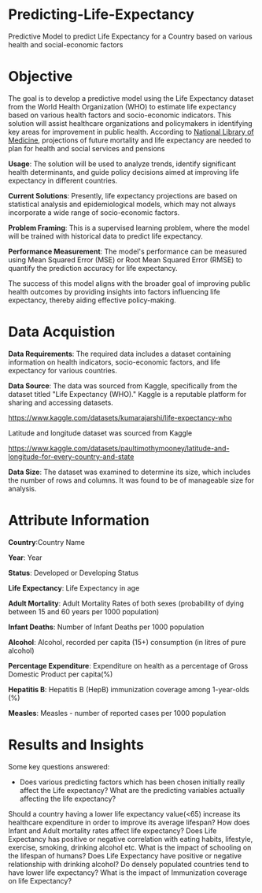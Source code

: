 # Predicting-Life-Expectancy
Predictive Model to predict Life Expectancy for a Country based on various health and social-economic factors

# Objective
The goal is to develop a predictive model using the Life Expectancy dataset from the World Health Organization (WHO) to estimate life expectancy based on various health factors and socio-economic indicators. This solution will assist healthcare organizations and policymakers in identifying key areas for improvement in public health. According to [National Library of Medicine](https://www.ncbi.nlm.nih.gov/pmc/articles/PMC5387671/#:~:text=3-,Projections%20of%20future%20mortality%20and%20life%20expectancy%20are%20needed%20to,comparison%20of%20a%20few%20models.), projections of future mortality and life expectancy are needed to plan for health and social services and pensions

**Usage**: The solution will be used to analyze trends, identify significant health determinants, and guide policy decisions aimed at improving life expectancy in different countries.

**Current Solutions**: Presently, life expectancy projections are based on statistical analysis and epidemiological models, which may not always incorporate a wide range of socio-economic factors.

**Problem Framing**: This is a supervised learning problem, where the model will be trained with historical data to predict life expectancy. 

**Performance Measurement**: The model's performance can be measured using Mean Squared Error (MSE) or Root Mean Squared Error (RMSE) to quantify the prediction accuracy for life expectancy.

The success of this model aligns with the broader goal of improving public health outcomes by providing insights into factors influencing life expectancy, thereby aiding effective policy-making.

# Data Acquistion
**Data Requirements**: The required data includes a dataset containing information on health indicators, socio-economic factors, and life expectancy for various countries.

**Data Source**: The data was sourced from Kaggle, specifically from the dataset titled "Life Expectancy (WHO)." Kaggle is a reputable platform for sharing and accessing datasets.

https://www.kaggle.com/datasets/kumarajarshi/life-expectancy-who

Latitude and longitude dataset was sourced from Kaggle

https://www.kaggle.com/datasets/paultimothymooney/latitude-and-longitude-for-every-country-and-state

**Data Size**: The dataset was examined to determine its size, which includes the number of rows and columns. It was found to be of manageable size for analysis.

# Attribute Information
**Country**:Country Name

**Year**: Year

**Status**: Developed or Developing Status

**Life Expectancy**: Life Expectancy in age

**Adult Mortality**: Adult Mortality Rates of both sexes (probability of dying between 15 and 60 years per 1000 population)

**Infant Deaths**: Number of Infant Deaths per 1000 population

**Alcohol**: Alcohol, recorded per capita (15+) consumption (in litres of pure alcohol)

**Percentage Expenditure**: Expenditure on health as a percentage of Gross Domestic Product per capita(%)

**Hepatitis B**: Hepatitis B (HepB) immunization coverage among 1-year-olds (%)

**Measles**: Measles - number of reported cases per 1000 population

# Results and Insights
Some key questions answered:

* Does various predicting factors which has been chosen initially really affect the Life expectancy? What are the predicting variables actually affecting the life expectancy?

Should a country having a lower life expectancy value(<65) increase its healthcare expenditure in order to improve its average lifespan?
How does Infant and Adult mortality rates affect life expectancy?
Does Life Expectancy has positive or negative correlation with eating habits, lifestyle, exercise, smoking, drinking alcohol etc.
What is the impact of schooling on the lifespan of humans?
Does Life Expectancy have positive or negative relationship with drinking alcohol?
Do densely populated countries tend to have lower life expectancy?
What is the impact of Immunization coverage on life Expectancy?
